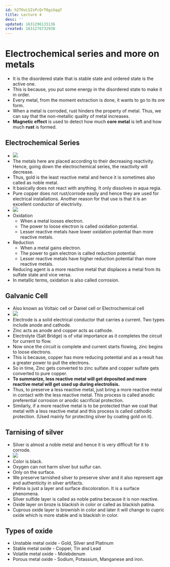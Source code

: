 ```yaml
---
id: h2TOvLSZsPcQrT6giGqq7
title: Lecture 4
desc: ''
updated: 1631296115136
created: 1631276732938
---
```


# Electrochemical series and more on metals

* It is the disordered state that is stable state and ordered state is the active one.
* This is because, you put some energy in the disordered state to make it in order.
* Every metal, from the moment extraction is done, it wants to go to its ore form.
* When a metal is corroded, rust hinders the property of metal. Thus, we can say that the non-metallic quality of metal increases.
* **Magnetic effect** is used to detect how much **core metal** is left and how much **rust** is formed.

## Electrochemical Series
* ![](/assets/images/2021-09-10-22-24-30.png)
* The metals here are placed according to their decreasing reactivity. Hence, going down the electrochemical series, the reactivity will decrease.
* Thus, gold is the least reactive metal and hence it is sometimes also called as noble metal.
* It basically does not react with anything. It only dissolves in aqua regia.
* Pure copper does not rust/corrode easily and hence they are used for electrical installations. Another reason for that use is that it is an excellent conductor of electrivity.
* ![](/assets/images/2021-09-10-22-29-17.png)
* Oxidation 
    * When a metal looses electron. 
    * The power to loose electron is called oxidation potential.
    * Lesser reactive metals have lower oxidation potential than more reactive metals.
* Reduction
    * When a metal gains electron.
    * The power to gain electron is called reduction potential.
    * Lesser reactive metals have higher reduction potential than more reactive metals.
* Reducing agent is a more reactive metal that displaces a metal from its sulfate state and vice versa.
* In metallic terms, oxidation is also called corrosion.

## Galvanic Cell
* Also known as Voltaic cell or Daniel cell or Electrochemical cell
* ![](/assets/images/2021-09-10-22-39-33.png)
* Electrode is a solid electrical conductor that carries a current. Two types include anode and cathode.
* Zinc acts as anode and copper acts as cathode.
* Electrolyte (Salt Bridge) is of vital importance as it completes the circuit for current to flow.
* Now once the circuit is complete and current starts flowing, zinc begins to loose electrons.
* This is because, copper has more reducing potential and as a result has a greater power to pull the electrons.
* So in time, Zinc gets converted to zinc sulfate and copper sulfate gets converted to pure copper.
* **To summarize, less reactive metal will get deposited and more reactive metal will get used up during electrolisis.**
* Thus, to preserve a less reactive metal, just bring a more reactive metal in contact with the less reactive metal. This process is called anodic preferential corrosion or anodic sacrificial protection.
* Similarly, if a more reactive metal is to be protected than we coat that metal with a less reactive metal and this process is called cathodic protection. (Used mainly for protecting silver by coating gold on it).

## Tarnising of silver
* Silver is almost a noble metal and hence it is very difficult for it to corrode.
* ![](/assets/images/2021-09-10-22-53-23.png)
* Color is black.
* Oxygen can not harm silver but sulfur can.
* Only on the surface.
* We preserve tarnished silver to preserve silver and it also represent age and authenticity in silver artifacts.
* Patina is just a layer and surface discoloration. It is a surface phenomena.
* Silver sulfide layer is called as noble patina because it is non reactive.
* Oxide layer on broze is blackish in color or called as blackish patina.
* Cuprous oxide layer is brownish in color and later it will change to cupric oxide which is more stable and is blackish in color.

## Types of oxide
* Unstable metal oxide - Gold, Silver and Platinum
* Stable metal oxide - Copper, Tin and Lead
* Volatile metal oxide - Molebdenum
* Porous metal oxide - Sodium, Potassium, Manganese and iron.
